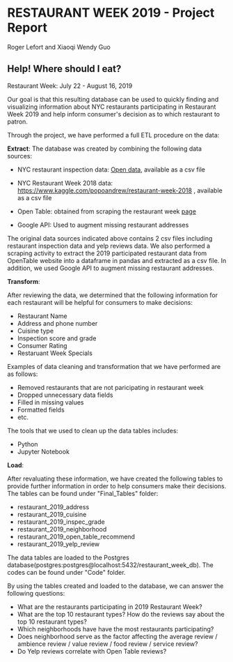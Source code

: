 # RESTAURANT WEEK 2019 - Project Report
Roger Lefort and Xiaoqi Wendy Guo

## Help! Where should I eat?
Restaurant Week: July 22 - August 16, 2019

Our goal is that this resulting database can be used to quickly finding and visualizing information about NYC restaurants participating in Restaurant Week 2019 and help inform consumer's decision as to which restaurant to patron.

Through the project, we have performed a full ETL procedure on the data:

**Extract**: 
The database was created by combining the following data sources: 

- NYC restaurant inspection data: [Open data](https://data.cityofnewyork.us/Health/DOHMH-New-York-City-Restaurant-Inspection-Results/43nn-pn8j), available as a csv file

- NYC Restaurant Week 2018 data: https://www.kaggle.com/popoandrew/restaurant-week-2018 , available as a csv file

- Open Table: obtained from scraping the restaurant week [page](https://www.opentable.com/promo.aspx?covers=2&currentview=list&datetime=2019-07-22+19%3A00&latitude=40.803606&longitude=-73.981648&metroid=8&promoid=69&ref=412&size=100&sort=Name)

- Google API: Used to augment missing restaurant addresses

The original data sources indicated above contains 2 csv files including restaurant inspection data and yelp reviews data. We also performed a scraping activity to extract the 2019 participated restaurant data from OpenTable website into a dataframe in pandas and extracted as a csv file. In addition, we used Google API to augment missing restaurant addresses.

**Transform**:

After reviewing the data, we determined that the following information for each restaurant will be helpful for consumers to make decisions:
- Restaurant Name
- Address and phone number
- Cuisine type
- Inspection score and grade
- Consumer Rating
- Restaruant Week Specials

Examples of data cleaning and transformation that we have performed are as follows:
- Removed restaurants that are not paricipating in restaurant week
- Dropped unnecessary data fields
- Filled in missing values
- Formatted fields
- etc. 

The tools that we used to clean up the data tables includes:
- Python
- Jupyter Notebook

**Load**:

After revaluating these information, we have created the following tables to provide further information in order to help consumers make their decisions. The tables can be found under "Final_Tables" folder:
- restaurant_2019_address
- restaurant_2019_cuisine
- restaurant_2019_inspec_grade
- restaurant_2019_neighborhood
- restaurant_2019_open_table_recommend
- restaurant_2019_yelp_review

The data tables are loaded to the Postgres database(postgres:postgres@localhost:5432/restaurant_week_db). The codes can be found under "Code" folder. 

By using the tables created and loaded to the database, we can answer the following questions:
- What are the restaurants participating in 2019 Restaurant Week?
- What are the top 10 restaurant types? How do the reviews say about the top 10 restaurant types?
- Which neighborhoods have have the most restaurants participating?
- Does neighborhood serve as the factor affecting the average review / ambience review / value review / food review / service review?
- Do Yelp reviews correlate with Open Table reviews?
